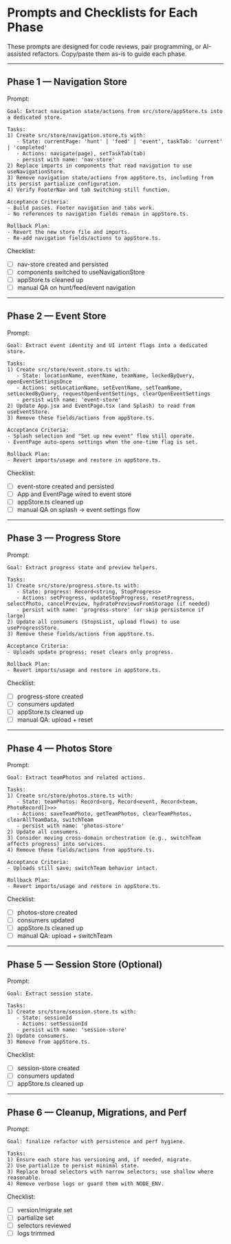 # Prompts and Checklists for Each Phase

These prompts are designed for code reviews, pair programming, or AI-assisted refactors. Copy/paste them as-is to guide each phase.

---

## Phase 1 — Navigation Store

Prompt:

```
Goal: Extract navigation state/actions from src/store/appStore.ts into a dedicated store.

Tasks:
1) Create src/store/navigation.store.ts with:
   - State: currentPage: 'hunt' | 'feed' | 'event', taskTab: 'current' | 'completed'
   - Actions: navigate(page), setTaskTab(tab)
   - persist with name: 'nav-store'
2) Replace imports in components that read navigation to use useNavigationStore.
3) Remove navigation state/actions from appStore.ts, including from its persist partialize configuration.
4) Verify FooterNav and tab switching still function.

Acceptance Criteria:
- Build passes. Footer navigation and tabs work.
- No references to navigation fields remain in appStore.ts.

Rollback Plan:
- Revert the new store file and imports.
- Re-add navigation fields/actions to appStore.ts.
```

Checklist:
- [ ] nav-store created and persisted
- [ ] components switched to useNavigationStore
- [ ] appStore.ts cleaned up
- [ ] manual QA on hunt/feed/event navigation

---

## Phase 2 — Event Store

Prompt:

```
Goal: Extract event identity and UI intent flags into a dedicated store.

Tasks:
1) Create src/store/event.store.ts with:
   - State: locationName, eventName, teamName, lockedByQuery, openEventSettingsOnce
   - Actions: setLocationName, setEventName, setTeamName, setLockedByQuery, requestOpenEventSettings, clearOpenEventSettings
   - persist with name: 'event-store'
2) Update App.jsx and EventPage.tsx (and Splash) to read from useEventStore.
3) Remove these fields/actions from appStore.ts.

Acceptance Criteria:
- Splash selection and "Set up new event" flow still operate.
- EventPage auto-opens settings when the one-time flag is set.

Rollback Plan:
- Revert imports/usage and restore in appStore.ts.
```

Checklist:
- [ ] event-store created and persisted
- [ ] App and EventPage wired to event store
- [ ] appStore.ts cleaned up
- [ ] manual QA on splash -> event settings flow

---

## Phase 3 — Progress Store

Prompt:

```
Goal: Extract progress state and preview helpers.

Tasks:
1) Create src/store/progress.store.ts with:
   - State: progress: Record<string, StopProgress>
   - Actions: setProgress, updateStopProgress, resetProgress, selectPhoto, cancelPreview, hydratePreviewsFromStorage (if needed)
   - persist with name: 'progress-store' (or skip persistence if large)
2) Update all consumers (StopsList, upload flows) to use useProgressStore.
3) Remove these fields/actions from appStore.ts.

Acceptance Criteria:
- Uploads update progress; reset clears only progress.

Rollback Plan:
- Revert imports/usage and restore in appStore.ts.
```

Checklist:
- [ ] progress-store created
- [ ] consumers updated
- [ ] appStore.ts cleaned up
- [ ] manual QA: upload + reset

---

## Phase 4 — Photos Store

Prompt:

```
Goal: Extract teamPhotos and related actions.

Tasks:
1) Create src/store/photos.store.ts with:
   - State: teamPhotos: Record<org, Record<event, Record<team, PhotoRecord[]>>>
   - Actions: saveTeamPhoto, getTeamPhotos, clearTeamPhotos, clearAllTeamData, switchTeam
   - persist with name: 'photos-store'
2) Update all consumers.
3) Consider moving cross-domain orchestration (e.g., switchTeam affects progress) into services.
4) Remove these fields/actions from appStore.ts.

Acceptance Criteria:
- Uploads still save; switchTeam behavior intact.

Rollback Plan:
- Revert imports/usage and restore in appStore.ts.
```

Checklist:
- [ ] photos-store created
- [ ] consumers updated
- [ ] appStore.ts cleaned up
- [ ] manual QA: upload + switchTeam

---

## Phase 5 — Session Store (Optional)

Prompt:

```
Goal: Extract session state.

Tasks:
1) Create src/store/session.store.ts with:
   - State: sessionId
   - Actions: setSessionId
   - persist with name: 'session-store'
2) Update consumers.
3) Remove from appStore.ts.
```

Checklist:
- [ ] session-store created
- [ ] consumers updated
- [ ] appStore.ts cleaned up

---

## Phase 6 — Cleanup, Migrations, and Perf

Prompt:

```
Goal: finalize refactor with persistence and perf hygiene.

Tasks:
1) Ensure each store has versioning and, if needed, migrate.
2) Use partialize to persist minimal state.
3) Replace broad selectors with narrow selectors; use shallow where reasonable.
4) Remove verbose logs or guard them with NODE_ENV.
```

Checklist:
- [ ] version/migrate set
- [ ] partialize set
- [ ] selectors reviewed
- [ ] logs trimmed
